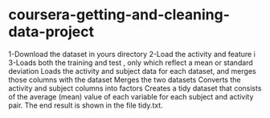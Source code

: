 # coursera-getting-and-cleaning-data-project




1-Download the dataset in yours directory
2-Load the activity and feature i
3-Loads both the training and test , only which reflect a mean or standard deviation
Loads the activity and subject data for each dataset, and merges those columns with the dataset
Merges the two datasets
Converts the activity and subject columns into factors
Creates a tidy dataset that consists of the average (mean) value of each variable for each subject and activity pair.
The end result is shown in the file tidy.txt.
